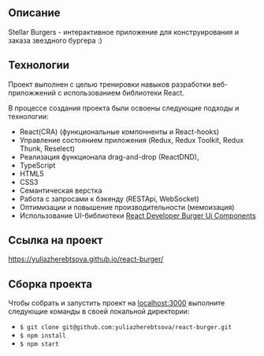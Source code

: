 ## Описание

Stellar Burgers - интерактивное приложение для конструирования и заказа звездного бургера :)

## Технологии

Проект выполнен с целью тренировки навыков разработки веб-приложжений с использованием библиотеки React. 

В процессе создания проекта были освоены следующие подходы и технологии:

- React(CRA) (функциональные компонненты и React-hooks)
- Управление состоянием приложения (Redux, Redux Toolkit, Redux Thunk, Reselect)
- Реализация функционала drag-and-drop (ReactDND),
- TypeScript
- HTML5
- CSS3
- Семантическая верстка
- Работа с запросами к бэкенду (RESTApi, WebSocket) 
- Оптимизации и повышение производительности (мемоизация)
- Использование UI-библиотеки [React Developer Burger Ui Components](https://yandex-praktikum.github.io/react-developer-burger-ui-components/docs/)


## Ссылка на проект

https://yuliazherebtsova.github.io/react-burger/

## Сборка проекта

Чтобы собрать и запустить проект на [localhost:3000](http://localhost:3000) выполните следующие команды в своей локальной директории:

- `$ git clone git@github.com:yuliazherebtsova/react-burger.git`
- `$ npm install`
- `$ npm start`
